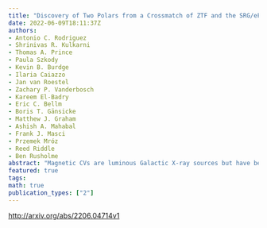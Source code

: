 ```yaml
---
title: "Discovery of Two Polars from a Crossmatch of ZTF and the SRG/eFEDS X-ray   Catalog"
date: 2022-06-09T18:11:37Z
authors:
- Antonio C. Rodriguez
- Shrinivas R. Kulkarni
- Thomas A. Prince
- Paula Szkody
- Kevin B. Burdge
- Ilaria Caiazzo
- Jan van Roestel
- Zachary P. Vanderbosch
- Kareem El-Badry
- Eric C. Bellm
- Boris T. Gänsicke
- Matthew J. Graham
- Ashish A. Mahabal
- Frank J. Masci
- Przemek Mróz
- Reed Riddle
- Ben Rusholme
abstract: "Magnetic CVs are luminous Galactic X-ray sources but have been difficult to find in purely optical surveys due to their lack of outburst behavior. The eROSITA telescope aboard the Spektr-RG (SRG) mission is conducting an all-sky X-ray survey and recently released the public eROSITA Final Equatorial Depth Survey (eFEDS) catalog. We crossmatched the eFEDS catalog with photometry from the Zwicky Transient Facility (ZTF) and discovered two new magnetic cataclysmic variables (CVs). We obtained high-cadence optical photometry and phase-resolved spectroscopy for each magnetic CV candidate and found them both to be polars. Among the newly discovered magnetic CVs is ZTFJ0850+0443, an eclipsing polar with orbital period $P_textrm{orb} = 1.72$ hr, white dwarf mass $M_textrm{WD} = 0.81 pm 0.08 M_odot$ and accretion rate $dot{M} sim 10^{-11} M_odot$/yr. We suggest that ZTFJ0850+0443 is a low magnetic field strength polar, with $B_textrm{WD} lesssim 10$ MG. We also discovered a non-eclipsing polar, ZTFJ0926+0105, with orbital period $P_textrm{orb} = 1.48$ hr, magnetic field strength $B_textrm{WD} gtrsim 26$ MG, and accretion rate $dot{M} sim 10^{-12} M_odot$/yr."
featured: true
tags:
math: true
publication_types: ["2"]
---
```

http://arxiv.org/abs/2206.04714v1